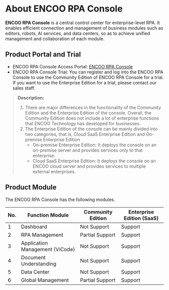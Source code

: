 # About ENCOO RPA Console

**ENCOO RPA Console** is a central control center for enterprise-level RPA. It enables efficient connection and management of business modules such as editors, robots, AI services, and data centers, so as to achieve unified management and collaboration of each module.

## Product Portal and Trial

- ENCOO RPA Console Access Portal: [ENCOO RPA Console](https://console.encoo.com/)
- ENCOO RPA Console Trial: You can register and log into the ENCOO RPA Console to use the Community Edition of ENCOO RPA Console for a trial. If you want to use the Enterprise Edition for a trial, please contact our sales staff.

> **Description:**
> 1. There are major differences in the functionality of the Community Edition and the Enterprise Edition of the console. Overall, the Community Edition does not include a lot of enterprise functions that ENCOO Technology has developed for businesses.
> 2. The Enterprise Edition of the console can be mainly divided into two categories, that is, Cloud SaaS Enterprise Edition and On-premise Enterprise Edition
>    - On-premise Enterprise Edition: It deploys the console on an on-premise server and provides services only to that enterprise.
>    - Cloud SaaS Enterprise Edition: It deploys the console on an ENCOO cloud server and provides services to multiple external enterprises.

## Product Module

The ENCOO RPA Console has the following modules.

| No.| Function Module| Community Edition| Enterprise Edition (SaaS)
----------|----------|----------|----------
1| Dashboard| Not Support| Support 
2| RPA Management| Partial Support| Support
3| Application Management (ViCode)| Not Support| Support
4| Document Understanding| Not Support| Support
5| Data Center| Not Support| Support
6| Global Management| Partial Support| Support
